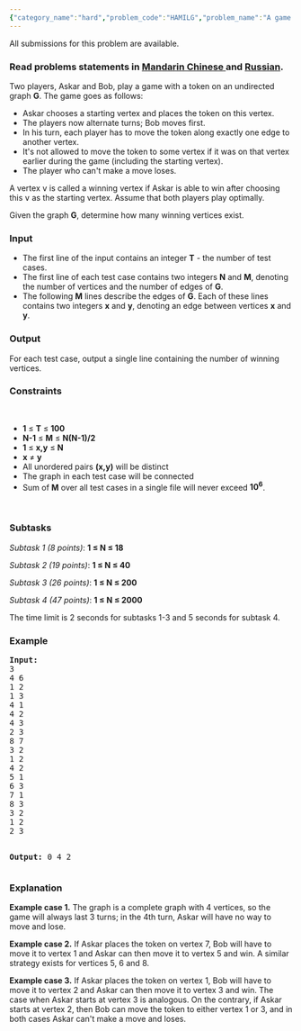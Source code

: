```yaml
---
{"category_name":"hard","problem_code":"HAMILG","problem_name":"A game on a graph","languages_supported":{"0":"ADA","1":"ASM","2":"BASH","3":"BF","4":"C","5":"C99 strict","6":"CAML","7":"CLOJ","8":"CLPS","9":"CPP 4.3.2","10":"CPP 4.9.2","11":"CPP14","12":"CS2","13":"D","14":"ERL","15":"FORT","16":"FS","17":"GO","18":"HASK","19":"ICK","20":"ICON","21":"JAVA","22":"JS","23":"LISP clisp","24":"LISP sbcl","25":"LUA","26":"NEM","27":"NICE","28":"NODEJS","29":"PAS fpc","30":"PAS gpc","31":"PERL","32":"PERL6","33":"PHP","34":"PIKE","35":"PRLG","36":"PYPY","37":"PYTH","38":"PYTH 3.4","39":"RUBY","40":"SCALA","41":"SCM chicken","42":"SCM guile","43":"SCM qobi","44":"ST","45":"TCL","46":"TEXT","47":"WSPC"},"max_timelimit":"2 - 5","source_sizelimit":50000,"problem_author":"xellos0","problem_tester":"mugurelionut","date_added":"11-02-2015","tags":{"0":"game","1":"graphs","2":"hard","3":"july15","4":"matching","5":"xellos0"},"editorial_url":"http://discuss.codechef.com/problems/HAMILG","time":{"view_start_date":1436779800,"submit_start_date":1436779800,"visible_start_date":1436779800,"end_date":1735669800},"layout":"problem"}
---
```

<span class="solution-visible-txt">All submissions for this problem are available.</span><h3>Read problems statements in <a href="/download/translated/JULY15/mandarin/HAMILG.pdf" target="_blank">Mandarin Chinese </a> and <a href="/download/translated/JULY15/russian/HAMILG.pdf" target="_blank">Russian</a>.</h3>
<p>Two players, Askar and Bob, play a game with a token on an undirected graph <b>G</b>. The game goes as follows:</p>
<ul>
<li>Askar chooses a starting vertex and places the token on this vertex.</li>
<li>The players now alternate turns; Bob moves first.</li>
<li>In his turn, each player has to move the token along exactly one edge to another vertex.</li>
<li>It's not allowed to move the token to some vertex if it was on that vertex earlier during the game (including the starting vertex).</li>
<li>The player who can't make a move loses.</li>
</ul>
<p>A vertex <tt>v</tt> is called a winning vertex if Askar is able to win after choosing this <tt>v</tt> as the starting vertex. Assume that both players play optimally.</p>
<p>Given the graph <b>G</b>, determine how many winning vertices exist.</p>
<h3>Input</h3>
<ul>
<li>The first line of the input contains an integer <b>T</b> - the number of test cases.</li>
<li>The first line of each test case contains two integers <b>N</b> and <b>M</b>, denoting the number of vertices and the number of edges of <b>G</b>.</li>
<li>The following <b>M</b> lines describe the edges of <b>G</b>. Each of these lines contains two integers <b>x</b> and <b>y</b>, denoting an edge between vertices <b>x</b> and <b>y</b>.</li>
</ul>
<h3>Output</h3>
<p>For each test case, output a single line containing the number of winning vertices.</p>
<h3>Constraints</h3>
<p> </p>
<ul>
<li><b>1</b> ≤ <b>T</b> ≤ <b>100</b></li>
<li><b>N-1</b> ≤ <b>M</b> ≤ <b>N(N-1)/2</b></li>
<li><b>1</b> ≤ <b>x,y</b> ≤ <b>N</b></li>
<li><b>x</b> ≠ <b>y</b></li>
<li>All unordered pairs <b>(x,y)</b> will be distinct</li>
<li>The graph in each test case will be connected</li>
<li>Sum of <b>M</b> over all test cases in a single file will never exceed <b>10<sup>6</sup></b>. </li>
</ul>
<p> </p>
<h3>Subtasks</h3>
<p><i>Subtask 1 (8 points)</i>: <b>1 ≤ N ≤ 18</b></p>
<p><i>Subtask 2 (19 points)</i>: <b>1 ≤ N ≤ 40</b></p>
<p><i>Subtask 3 (26 points)</i>: <b>1 ≤ N ≤ 200</b></p>
<p><i>Subtask 4 (47 points)</i>: <b>1 ≤ N ≤ 2000</b></p>
<p>The time limit is 2 seconds for subtasks 1-3 and 5 seconds for subtask 4.</p>
<h3>Example</h3>
<pre><b>Input:</b>
3
4 6
1 2
1 3
4 1
4 2
4 3
2 3
8 7
3 2
1 2
4 2
5 1
6 3
7 1
8 3
3 2
1 2
2 3

<b>Output:</b>
0
4
2
</pre>
<h3>Explanation</h3>
<p><b>Example case 1.</b> The graph is a complete graph with 4 vertices, so the game will always last 3 turns; in the 4th turn, Askar will have no way to move and lose.</p>
<p><b>Example case 2.</b> If Askar places the token on vertex 7, Bob will have to move it to vertex 1 and Askar can then move it to vertex 5 and win. A similar strategy exists for vertices 5, 6 and 8.</p>
<p><b>Example case 3.</b> If Askar places the token on vertex 1, Bob will have to move it to vertex 2 and Askar can then move it to vertex 3 and win. The case when Askar starts at vertex 3 is analogous. On the contrary, if Askar starts at vertex 2, then Bob can move the token to either vertex 1 or 3, and in both cases Askar can't make a move and loses.</p>